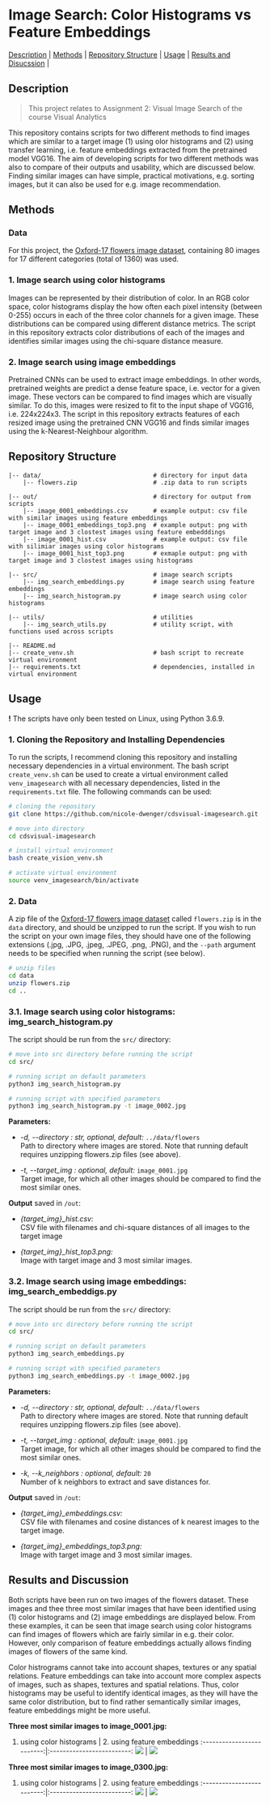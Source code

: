 # Image Search: Color Histograms vs Feature Embeddings

[Description](#description) | [Methods](#methods) | [Repository Structure](#repository-structure) | [Usage](#usage) | [Results and Disucssion](#results-and-discussion) | 

## Description

> This project relates to Assignment 2: Visual Image Search of the course Visual Analytics

This repository contains scripts for two different methods to find images which are similar to a target image (1) using olor histograms and (2) using transfer learning, i.e. feature embeddings extracted from the pretrained model VGG16. The aim of developing scripts for two different methods was also to compare of their outputs and usability, which are discussed below. Finding similar images can have simple, practical motivations, e.g. sorting images, but it can also be used for e.g. image recommendation.


## Methods

### Data
For this project, the [Oxford-17 flowers image dataset](https://www.robots.ox.ac.uk/~vgg/data/flowers/17/), containing 80 images for 17 different categories (total of 1360) was used. 

### 1.  Image search using color histograms
Images can be represented by their distribution of color. In an RGB color space, color histograms display the how often each pixel intensity (between 0-255) occurs in each of the three color channels for a given image. These distributions can be compared using different distance metrics. The script in this repository extracts color distributions of each of the images and identifies similar images using the chi-square distance measure.

### 2. Image search using image embeddings
Pretrained CNNs can be used to extract image embeddings. In other words, pretrained weights are predict a dense feature space, i.e. vector for a given image. These vectors can be compared to find images which are visually similar. To do this, images were resized to fit to the input shape of VGG16, i.e. 224x224x3. The script in this repository extracts features of each resized image using the pretrained CNN VGG16 and finds similar images using the k-Nearest-Neighbour algorithm. 


## Repository Structure

```
|-- data/                               # directory for input data
    |-- flowers.zip                     # .zip data to run scripts 

|-- out/                                # directory for output from scripts
    |-- image_0001_embeddings.csv       # example output: csv file with similar images using feature embeddings
    |-- image_0001_embeddings_top3.png  # example output: png with target image and 3 clostest images using feature embedddings
    |-- image_0001_hist.csv             # example output: csv file with silimiar images using color histograms
    |-- image_0001_hist_top3.png        # exmaple output: png with target image and 3 clostest images using histograms

|-- src/                                # image search scripts
    |-- img_search_embeddings.py        # image search using feature embeddings
    |-- img_search_histogram.py         # image search using color histograms

|-- utils/                              # utilities
    |-- img_search_utils.py             # utility script, with functions used across scripts

|-- README.md
|-- create_venv.sh                      # bash script to recreate virtual environment 
|-- requirements.txt                    # dependencies, installed in virtual environment
```


## Usage 

**!** The scripts have only been tested on Linux, using Python 3.6.9. 


### 1. Cloning the Repository and Installing Dependencies

To run the scripts, I recommend cloning this repository and installing necessary dependencies in a virtual environment. The bash script `create_venv.sh` can be used to create a virtual environment called `venv_imagesearch` with all necessary dependencies, listed in the `requirements.txt` file. The following commands can be used:

```bash
# cloning the repository
git clone https://github.com/nicole-dwenger/cdsvisual-imagesearch.git

# move into directory
cd cdsvisual-imagesearch

# install virtual environment
bash create_vision_venv.sh

# activate virtual environment 
source venv_imagesearch/bin/activate
```


### 2. Data
A zip file of the [Oxford-17 flowers image dataset](https://www.robots.ox.ac.uk/~vgg/data/flowers/17/) called `flowers.zip` is in the `data` directory, and should be unzipped to run the script. If you wish to run the script on your own image files, they should have one of the following extensions (.jpg, .JPG, .jpeg, .JPEG, .png, .PNG), and the `--path` argument needs to be specified when running the script (see below). 

```bash
# unzip files
cd data
unzip flowers.zip
cd ..
```

### 3.1. Image search using color histograms: img_search_histogram.py

The script should be run from the `src/` directory:
```bash
# move into src directory before running the script
cd src/

# running script on default parameters
python3 img_search_histogram.py

# running script with specified parameters
python3 img_search_histogram.py -t image_0002.jpg
```

__Parameters:__
- *-d, --directory : str, optional, default:*  `../data/flowers`\
  Path to directory where images are stored. Note that running default requires unzipping flowers.zip files (see above). 

- *-t, --target_img : optional, default:* `image_0001.jpg`\
  Target image, for which all other images should be compared to find the most similar ones. 


__Output__ saved in `/out`:
- *{target_img}_hist.csv:*\
  CSV file with filenames and chi-square distances of all images to the target image

- *{target_img}_hist_top3.png:*\
  Image with target image and 3 most similar images. 


### 3.2. Image search using image embeddings: img_search_embeddigs.py

The script should be run from the `src/` directory:
```bash
# move into src directory before running the script
cd src/

# running script on default parameters
python3 img_search_embeddings.py

# running script with specified parameters
python3 img_search_embeddings.py -t image_0002.jpg
```

__Parameters:__
- *-d, --directory : str, optional, default:*  `../data/flowers`\
  Path to directory where images are stored. Note that running default requires unzipping flowers.zip files (see above). 

- *-t, --target_img : optional, default:* `image_0001.jpg`\
  Target image, for which all other images should be compared to find the most similar ones. 

- *-k, --k_neighbors : optional, default:* `20`\
  Number of k neighbors to extract and save distances for. 


__Output__ saved in `/out`:
- *{target_img}_embeddings.csv:*\
  CSV file with filenames and cosine distances of k nearest images to the target image. 

- *{target_img}_embeddings_top3.png:*\
  Image with target image and 3 most similar images.


## Results and Discussion 

Both scripts have been run on two images of the flowers dataset. These images and thee three most similar images that have been identified using (1) color histograms and (2) image embeddings are displayed below. From these examples, it can be seen that image search using color histograms can find images of flowers which are fairly similar in e.g. their color. However, only comparison of feature embeddings actually allows finding images of flowers of the same kind.  

Color histrograms cannot take into account shapes, textures or any spatial relations. Feature embeddings can take into account more complex aspects of images, such as shapes, textures and spatial relations. Thus, color histograms may be useful to identify identical images, as they will have the same color distribution, but to find rather semantically similar images, feature embeddings might be more useful. 

__Three most similar images to image_0001.jpg:__

 1. using color histograms | 2. using feature embeddings
:-------------------------:|:-------------------------:
![](https://github.com/nicole-dwenger/cdsvisual-imagesearch/blob/master/out/image_0001_hist_top3.png)  |  ![](https://github.com/nicole-dwenger/cdsvisual-imagesearch/blob/master/out/image_0001_embeddings_top3.png)


__Three most similar images to image_0300.jpg:__

 1. using color histograms | 2. using feature embeddings
:-------------------------:|:-------------------------:
![](https://github.com/nicole-dwenger/cdsvisual-imagesearch/blob/master/out/image_1320_hist_top3.png)  |  ![](https://github.com/nicole-dwenger/cdsvisual-imagesearch/blob/master/out/image_1320_embeddings_top3.png)

